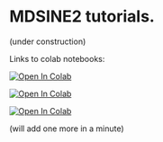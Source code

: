 # MDSINE2 tutorials.

(under construction)

Links to colab notebooks:

[![Open In Colab](https://colab.research.google.com/assets/colab-badge.svg)](https://colab.research.google.com/github/gibsonlab/mdsine2_tutorials/blob/main/notebooks/tut_01_preprocess.ipynb)

[![Open In Colab](https://colab.research.google.com/assets/colab-badge.svg)](https://colab.research.google.com/github/gibsonlab/mdsine2_tutorials/blob/main/notebooks/tut_01b_viz.ipynb)

[![Open In Colab](https://colab.research.google.com/assets/colab-badge.svg)](https://colab.research.google.com/github/gibsonlab/mdsine2_tutorials/blob/main/notebooks/tut_02_inference.ipynb)

(will add one more in a minute)